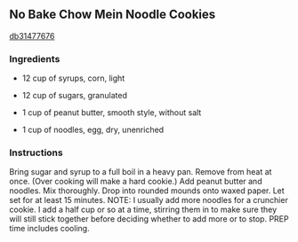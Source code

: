 ## No Bake Chow Mein Noodle Cookies

[db31477676](http://www.food.com/recipe/no-bake-chow-mein-noodle-cookies-124349)

### Ingredients

 - 12 cup of syrups, corn, light

 - 12 cup of sugars, granulated

 - 1 cup of peanut butter, smooth style, without salt

 - 1 cup of noodles, egg, dry, unenriched

### Instructions

Bring sugar and syrup to a full boil in a heavy pan. Remove from heat at once. (Over cooking will make a hard cookie.) Add peanut butter and noodles. Mix thoroughly. Drop into rounded mounds onto waxed paper. Let set for at least 15 minutes. NOTE: I usually add more noodles for a crunchier cookie. I add a half cup or so at a time, stirring them in to make sure they will still stick together before deciding whether to add more or to stop. PREP time includes cooling.